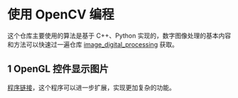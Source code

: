 # 使用 OpenCV 编程

这个仓库主要使用的算法是基于 C++、Python 实现的，数字图像处理的基本内容和方法可以快速过一遍仓库 [image_digital_processing](https://github.com/hanxinle/image_digital_processing) 获取。

## 1 OpenGL 控件显示图片

[程序链接](./src/qt-image-show/)，这个程序可以进一步扩展，实现更加复杂的功能。